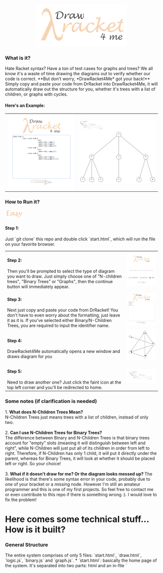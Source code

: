 <h3 align = "center">
<img src = "images/logo2.png" width = "300px">
</h3>

<h3> What is it? </h3>
Hate Racket syntax? Have a ton of test cases for graphs and trees? 
We all know it's a waste of time drawing the diagrams out to verify whether our code is correct. 
**But don't worry, *DrawRacket4Me* got your back!**<br>
Simply copy and paste your code from DrRacket into DrawRacket4Me, it will automatically draw out the structure for you, whether it's trees with a list of children, or graphs with cycles. <br>

<h4> Here's an Example:</h4>
<table>
<tr>
<td> <img src = "images/demo_code1.PNG" width = "350px"></td> <td> <img src = "images/demo_tree1.PNG" width = "400px"> </td>
</tr>
</table>

<h3> How to Run it? </h3>
<img src = "images/easy.png" width = "60px">
<h4> Step 1:</h4>
Just `git clone` this repo and double click `start.html`, which will run the file on your favorite browser.
<table>
<tr>
<td width = "380px"> <h4> Step 2: </h4> Then you'll be prompted to select the type of diagram you want to draw. Just simply choose one of "N-children trees", "Binary Trees" or "Graphs", then the continue button will immediately appear.<br>
</td>
<td><img src = "images/demo_1.PNG" width = "400px"></td>
</tr>
<tr>
<td width = "380px"> <h4> Step 3: </h4> Next just copy and paste your code from DrRacket! You don't have to even worry about the formatting, just leave it as it is. If you've selected either Binary/N-Children Trees, you are required to input the identifier name. <br> </td>
<td><img src = "images/demo_2.PNG" width = "400px"></td>
</tr>
<tr>
<td width = "380px"> <h4> Step 4: </h4> DrawRacket4Me automatically opens a new window and draws diagram for you<br> </td>
<td><img src = "images/demo_3.PNG" width = "400px"></td>
</tr>
<tr>
<td width = "380px"> <h4> Step 5: </h4> Need to draw another one? Just click the faint icon at the top left corner and you'll be redirected to home.<br></td>
<td><img src = "images/demo_5.PNG" width = "400px"></td>
</tr>
</table>

<h3> Some notes (if clarification is needed) </h3>
1. <strong> What does N-Children Trees Mean? </strong> <br>
   N-Children Trees just means trees with a list of children, instead of only two. <br> <br>
2. <strong> Can I use N-Children Trees for Binary Trees? </strong> <br> The difference between Binary and N-Children Trees is that binary trees account for "empty" slots (meaning it will distinguish between left and right", while N-Children will just put all of its children in order from left to right. Therefore, if N-Children has only 1 child, it will put it directly under the parent, whereas for Binary Trees, it will look at whether it should be placed left or right. So your choice! <br> <br>
3. <strong> What if it doesn't draw for me? Or the diagram looks messed up? </strong> The likelihood is that there's some syntax error in your code, probably due to one of your bracket or a missing node. However I'm still an amateur programmer and this is one of my first projects. So feel free to contact me or even contribute to this repo if there is something wrong :). I would love to fix the problem!

<h1> Here comes some technical stuff... How is it built? </h1>
<h3> General Structure </h3>
The entire system comprises of only 5 files: `start.html`, `draw.html`, `logic.js`, `binary.js` and `graph.js`.
* `start.html`: basically the home page of the system. It's separated into two parts: html and an in-file `<script>`. The javascript included in this file does not contribute to the logic, only the UI. Shortly put, it basically makes DrawRacket4Me look pretty.
* `draw.html`: the entire page is pretty much an html5 canvas, with a logo that redirect back to `start.html`. It also has an in-file `<script>`, which calls functions from `logic.js`, `binary.js` or `graph.js`. 
* `logic.js`, `binary.js`, `graph.js`: you can look at these three files as the brain of the system. They include functions that parse through your racket code then design and draw the desired diagram for you.

<h3> Logic/Algorithm </h3>
1. **N-Children Trees** `logic.js`
   - Parsing:
      - Parsing process is separated into 5 stages:
      - Function `process(block, identity)` loops through every character of block, which is the code user has entered and determines which stage we should head to. For example, when we hit an open bracket, we need to immediately go to CONSTRUCTOR, because either "list" or "make" should follow. "Identity" is the identifier name, and is used to verify the syntax of user's Racket code.
      - While parsing, the function also collects useful information, which includes: data of each node, which layer the node is at and the node's path. Root has a path of "0"; the first child of root has a path of "00"; the third child of the second child of root has a path of "021". The benefit of this denotation is that we can easily deduce the path of a node's closest sibling and parent. For example, if a node's path is "03251", we know its parent has to be "0325"; its older sibling has to be "03250" and its younger sibling has to be "03256". This information is essential in locating where the node is. <br>
         - **How do we find layer and path?** <br>
            - We know that whenever we hit a `(list)` constructor, a new layer from the current layer has been opened. Let our current path be denoted `path[]`, then the very next node we are processing would have a path of `path.push(0)`, because it has to be the first child of the node we have just gone past by. <br>
            - Layers would keep opening until a closing bracket is hit, which means the node we have just processed is a leaf child (since it does not open a new list of children anymore). This implies that if the next non-space/newline character is an open bracket, we should head to CONSTRUCTOR and expect a `make-node`. This would be the previous node's sibling and its path would simply be `path[path.length-1] += 1'`, as forementioned. However what if the next character is also a close bracket? <br>
            - Here's the trick. The first open bracket will always be for constructing the actual node and the next one will always be for opening a new list. Since close brackets need to match up with open brackets, this means every odd index (starting from 1) of closing brackets would be closing a `make-node` while every even index of closing brackets would be closing a list, aka a layer. Now, if we know when the layer has been closed, we know everything because we can just `path.pop()` until the desired layer has been reached. <br>
            - When we reach the desired layer, our path at that type would simply be the node's closest, older sibling, and just as forementioned, we can get the current node's path. <br>
      - All of this useful information is stored in the `arguments[]` array. We then simply do some clean up of the information and stores it in a new `info[]` array, and pass the new array to `getSibling (info)`.
  - Get Coordinates:
      - **Feeding/Preparing the array:** This step makes our x-y coordinates calculation much easier. After preparation, for an arbitrary node, denoted `info[i]` looks like: `info[i][0]` contains the node's actual data, `info[i][1]` is node's path as string, `info[i][2]` stores the # of siblings for this node, `info[i][3]` is the width of the window this node should occupy which is yet to be calculated, `info[i][4]` is node's x-coordinate yet to be calculated and `info[i][5]` is the y-coordinate yet to be calculated. Now, for our root node `info[0]`, we know it occupies the entire window's width; its x-coordinate should be right in the middle (`window.innerWidth/2`) and we can set the y-coordinate to be an arbitrary value that looks good.
      - **Calculating the coordinates:** There are three cases:
         1. Current node has a `path.length` of previous node's `path.length + 1`. This implies this node is previous node's child. Recall that for the previous node, we would have the following information: its data; its path; its number of siblings the width of window it occupies; its x-coordinate and its y-coordinate, and for the current node, we know: its data; its path and its number of siblings. Thus to get the current node's x-coordinate, we simply get previous node's occupy width and divide it by current node's number of siblings. This is the new occupy width of our current node, and its x coordinate would simply be the at the middle of our first "chunk", which is expressed as new_x:
         ```javascript 
            var siblings = info[i][2];
            var index = parseInt(info[i][1].charAt(info[i][1].length-1));
            var layer = (info[i][1].length + 1)/2 - 1;
            var width = info[i-1][3];
            var x_coordinate = info[i-1][4];
            var occupy_width = width/siblings;

            var new_x = x_coordinate + (index - siblings/2 + 0.5)*occupy_width;
         ```
         2. Current node has the same `path.length` as the previous node. This implies that this node is previous node's sibling. To get its x-coordinate, we add a "width" to the previous node's x-coordinate.
         3. Neither! We must find one if the node's siblings (if we do a nested loop from index 0, we will always find the current node's oldest sibling). Just like the previous case, instead of adding 1x width, we add Nx width, where N is basically "how young" this node is relative to the oldest sibling (which has an N of 0).
      - All of this is then stored in the `info[]` array, which is then passed to `drawTree (info)`.
   - Draw diagram:
      - Drawing the lines: we must do this before drawing our circles (nodes) because the lines will overlap the circles and look ugly. Lines are always draw from the parent to its children. Thus for each node, we simply find its parent and draws it from the x,y coordinate of the parent to itself. To make the algorithm faster, we can test whether the parent is right before the current node, which decreases the amount of double looping needed. <br>
      - Drawing the nodes: basically using canvas to draw a circle, `filleStyle = "white"`. <br>
      - Putting down the data: gets the "letters" from our `info[]` and fills it onto the nodes. <br>
      
   - **AND THAT'S ALL FOR N-CHILDREN TREES!**
<br>
2. **Binary Trees** `binary.js`
   - Parsing:
      - Follows similar steps to how we would parse an N-Children Tree. However what's different this time is that instead of storing the path in the arguments while parsing, we process the path after all the arguments have been collected. The reason for doing so is that the concept of a binary tree and an N-Children tree is slightly different (read more on it in "notes" section). A typical racket code for a binary tree with a root and right child looks like `(make-node a empty (make-node b empty empty))`. It could also look like `(make-node a 1 empty (make-node b 2 empty empty))`. Thus unlike N-Children trees, "empty" could be seen as a constructor, but without an opening bracket. Therefore there's no way of us knowing whether the character we are processing at the moment belongs to the data (e.g. "a", or the key-value pair "a, 1") or signifies that it's an empty node (unless we set an accumulator but that's messy). So here's my strategy:
      - We parse through the racket code and collect every single argument just like we would do in N-Children trees, where whenever we hit a space, we place a "," and adds the character to the current argument, until we hit an opening bracket; then we add the rest of the arguments to a new array. For example if we have `(make-node a 1 empty (make-node b 2 empty empty))`, our `arguments[]` would look like `arguments[0] = "a,1,empty"`, `arguments[1] = "b,2,empty,empty"`. 
      - Here's an important case to consider: `(make-node a (make-node b (make-node c empty empty) empty) empty)`; our `arguments[]` would look like: `arguments[0] = "a"`, `arguments[1] = "b"`, `arguments[2] = "c,empty,empty"`, `arguments[3] = "empty"` and `arguments[4] = "empty"`. We will come back to this one later.
   - Processing the arguments:
      - This is the stage where we get the path of each node. Since we are reusing our drawing strategy from N-Children trees, our denotation for the paths has to be the same. The difference here is "empty" would be treated as a child. So even if a node has no siblings, if it were to be placed on the right side, it would have an index of "1". 
      - The thing to remember here is when we are looping through each argument, we are actually finding the path for the next node. For example if the current argument we are processing has no "empty" string, we know that the very next node has to be its child, placed at the left. Then clearly there emerge 3 cases:
         1. No "empty": <br>
            As forementioned, the very next node is the left child so we append "0" to the path.
         2. One "empty": <br>
            This means the very next node would be likely be the right child. However going back to our important case, we see that there exist 2 edge cases. One of them been that the entire argument itself == "empty" and the second one is that the very next argument also == "empty". So in our first edge case (where the very next argument is a filled node), we need to set a counter++, because the very next argument would need to find the closest node, while deducting the counter by 1, that has no "empty" and the counter == 0, which would be its parent. We then append "1" to it because it has to be a right child. Here's the code:
            ```javascript
             else if (countEmpty == 1){
               //the next node is the right child unless it's completely empty

               if(node == "empty"){
                 //meaning the right side of arguments[i-1] is empty (filled); thus the very next argument has to find the first element                    with 0 empty while count == 0;
                 if(next == "empty"){
                   count++;
                   continue;
                 }else{
                   var tmp = count;
                   for (var j = i-1; j >= 0; j--){
                     var prev = arguments[j];
                     var countEmptyII = (prev.match(/empty/g)  || []).length;
                     if(countEmptyII == 0){
                         if (count == 0){
                           path[i+1] = info[j][1] + ",1";
                           info[i+1] = new Array(next, path[i+1], 2, window.innerWidth, window.innerWidth, window.innerHeight);
                           arguments[j] = arguments[j] + ",empty";
                           console.log(arguments[j]);
                           count = tmp;
                           break;
                         }else{
                           count--;
                         }
                     }
                   }
                 }
               }
              ```
           If the next argument is also empty, we add1 to the counter and continue.
        3. Two "empty": <br>
           This just means that this node is a leaf node. Thus the path for the very next argument, we need to do the same as the previous case and find the right parent by manipulating the counter. The reason we set a "tmp" to the counter is that we don't want to lose our "count" everytime we have to go back.
     - After this process, we would have our path, which has the exact same denotation as what we had for Binary Trees.
  - Then getting the x,y coordinate and drawing the actual tree becomes a piece of cake; we are just reusing the same code as what we had before! <br>
  
3. dafd 
  
            
   
      
